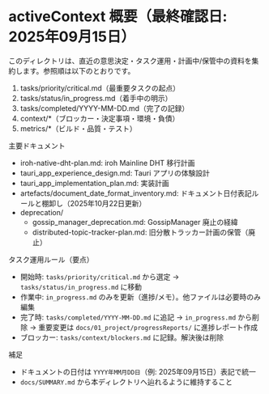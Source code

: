# activeContext 概要（最終確認日: 2025年09月15日）

このディレクトリは、直近の意思決定・タスク運用・計画中/保管中の資料を集約します。参照順は以下のとおりです。

1. tasks/priority/critical.md（最重要タスクの起点）
2. tasks/status/in_progress.md（着手中の明示）
3. tasks/completed/YYYY-MM-DD.md（完了の記録）
4. context/*（ブロッカー・決定事項・環境・負債）
5. metrics/*（ビルド・品質・テスト）

主要ドキュメント
- iroh-native-dht-plan.md: iroh Mainline DHT 移行計画
- tauri_app_experience_design.md: Tauri アプリの体験設計
- tauri_app_implementation_plan.md: 実装計画
- artefacts/document_date_format_inventory.md: ドキュメント日付表記ルールと棚卸し（2025年10月22日更新）
- deprecation/
  - gossip_manager_deprecation.md: GossipManager 廃止の経緯
  - distributed-topic-tracker-plan.md: 旧分散トラッカー計画の保管（廃止）

タスク運用ルール（要点）
- 開始時: `tasks/priority/critical.md` から選定 → `tasks/status/in_progress.md` に移動
- 作業中: `in_progress.md` のみを更新（進捗/メモ）。他ファイルは必要時のみ編集
- 完了時: `tasks/completed/YYYY-MM-DD.md` に追記 → `in_progress.md` から削除 → 重要変更は `docs/01_project/progressReports/` に進捗レポート作成
- ブロッカー: `tasks/context/blockers.md` に記録。解決後は削除

補足
- ドキュメントの日付は `YYYY年MM月DD日`（例: 2025年09月15日）表記で統一
- `docs/SUMMARY.md` から本ディレクトリへ辿れるように維持すること
